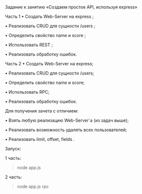 Задание к занятию «Создаем простое API, используя express»

Часть 1
• Создать Web-Server на express ;

• Реализовать CRUD для сущности /users ;

• Определить свойство name и score ;

• Использовать REST ;

• Реализовать обработку ошибок. 

Часть 2
• Создать Web-Server на express;

• Реализовать CRUD для сущности /users;

• Определить свойство name и score;

• Использовать RPC;

• Реализовать обработку ошибок. 

 

Для получения зачета с отличием:

• Взять любую реализацию Web-Server`а (из задач выше);

• Реализовать возможность удалять всех пользователей;

• Реализовать limit, offset, fields . 

Запуск:

1 часть:
> node app.js

2 часть:
> node app.js rpc